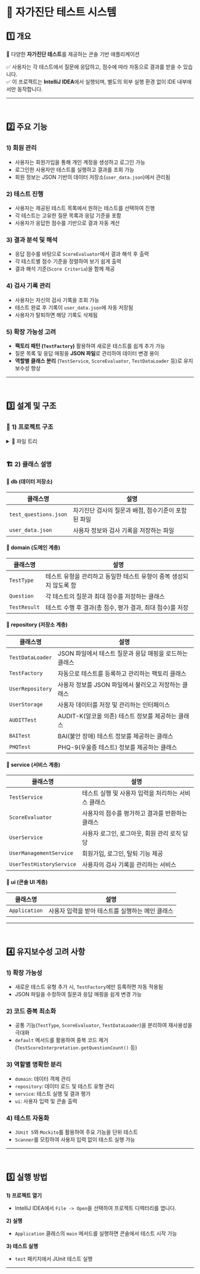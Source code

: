 # 📝 자가진단 테스트 시스템

## 1️⃣ 개요
🔹 다양한 **자가진단 테스트**를 제공하는 콘솔 기반 애플리케이션

✅ 사용자는 각 테스트에서 질문에 응답하고, 점수에 따라 자동으로 결과를 받을 수 있습니다.  
✅ 이 프로젝트는 **IntelliJ IDEA**에서 실행되며, 별도의 외부 실행 환경 없이 IDE 내부에서만 동작합니다.

---

<br>

## 2️⃣ 주요 기능

###  **1) 회원 관리**
-  사용자는 회원가입을 통해 개인 계정을 생성하고 로그인 가능
-  로그인한 사용자만 테스트를 실행하고 결과를 조회 가능
-  회원 정보는 JSON 기반의 데이터 저장소(`user_data.json`)에서 관리됨

###  **2) 테스트 진행**
-  사용자는 제공된 테스트 목록에서 원하는 테스트를 선택하여 진행
-  각 테스트는 고유한 질문 목록과 응답 기준을 포함
-  사용자가 응답한 점수를 기반으로 결과 자동 계산

###  **3) 결과 분석 및 해석**
-  응답 점수를 바탕으로 `ScoreEvaluator`에서 결과 해석 후 출력
-  각 테스트별 점수 기준을 정렬하여 보기 쉽게 출력
-  결과 해석 기준(`Score Criteria`)을 함께 제공

###  **4) 검사 기록 관리**
-  사용자는 자신의 검사 기록을 조회 가능
-  테스트 완료 후 기록이 `user_data.json`에 자동 저장됨
-  사용자가 탈퇴하면 해당 기록도 삭제됨

###  **5) 확장 가능성 고려**
-  **팩토리 패턴 (`TestFactory`)** 활용하여 새로운 테스트를 쉽게 추가 가능
-  질문 목록 및 응답 매핑을 **JSON 파일**로 관리하여 데이터 변경 용이
-  **역할별 클래스 분리** (`TestService`, `ScoreEvaluator`, `TestDataLoader` 등)로 유지보수성 향상

---

<br>

## 3️⃣ 설계 및 구조

### 📂 **1) 프로젝트 구조**

<details>
 <summary>📂 파일 트리</summary>

```
📂 com.meowdule.practice.comprehensive
 ├── 📂 db
 │   ├── test_questions.json
 │   ├── user_data.json
 ├── 📂 domain
 │   ├── TestType.java
 │   ├── Question.java
 │   ├── TestResult.java
 ├── 📂 repository
 │   ├── TestDataLoader.java
 │   ├── TestFactory.java
 │   ├── UserRepository.java
 │   ├── UserStorage.java
 │   ├── AUDITTest.java
 │   ├── BAITest.java
 │   ├── PHQTest.java
 ├── 📂 service
 │   ├── TestService.java
 │   ├── ScoreEvaluator.java
 │   ├── UserService.java
 │   ├── UserManagementService.java
 │   ├── UserTestHistoryService.java
 └── 📂 ui
     └── Application.java
```

</details>

<br>

### 🏗 **2) 클래스 설명**
#### 📌 **db (데이터 저장소)**
|  클래스명 |  설명 |
|----------|------------------------------------------------|
| `test_questions.json` | 자기진단 검사의 질문과 배점, 점수기준이 포함된 파일 |
| `user_data.json` | 사용자 정보와 검사 기록을 저장하는 파일 |

#### 📌 **domain (도메인 계층)**
|  클래스명 |  설명 |
|----------|------------------------------------------------|
| `TestType` | 테스트 유형을 관리하고 동일한 테스트 유형이 중복 생성되지 않도록 함 |
| `Question` | 각 테스트의 질문과 최대 점수를 저장하는 클래스 |
| `TestResult` | 테스트 수행 후 결과(총 점수, 평가 결과, 최대 점수)를 저장 |

#### 📌 **repository (저장소 계층)**
|  클래스명 |  설명 |
|----------|------------------------------------------------|
| `TestDataLoader` | JSON 파일에서 테스트 질문과 응답 매핑을 로드하는 클래스 |
| `TestFactory` | 자동으로 테스트를 등록하고 관리하는 팩토리 클래스 |
| `UserRepository` | 사용자 정보를 JSON 파일에서 불러오고 저장하는 클래스 |
| `UserStorage` | 사용자 데이터를 저장 및 관리하는 인터페이스 |
| `AUDITTest` | AUDIT-K(알코올 의존) 테스트 정보를 제공하는 클래스 |
| `BAITest` | BAI(불안 장애) 테스트 정보를 제공하는 클래스 |
| `PHQTest` | PHQ-9(우울증 테스트) 정보를 제공하는 클래스 |

#### 📌 **service (서비스 계층)**
|  클래스명 |  설명 |
|----------|------------------------------------------------|
| `TestService` | 테스트 실행 및 사용자 입력을 처리하는 서비스 클래스 |
| `ScoreEvaluator` | 사용자의 점수를 평가하고 결과를 반환하는 클래스 |
| `UserService` | 사용자 로그인, 로그아웃, 회원 관리 로직 담당 |
| `UserManagementService` | 회원가입, 로그인, 탈퇴 기능 제공 |
| `UserTestHistoryService` | 사용자의 검사 기록을 관리하는 서비스 |

#### 📌 **ui (콘솔 UI 계층)**
|  클래스명 |  설명 |
|----------|------------------------------------------------|
| `Application` | 사용자 입력을 받아 테스트를 실행하는 메인 클래스 |

---

<br>

## 4️⃣ 유지보수성 고려 사항

###  **1) 확장 가능성**
-  새로운 테스트 유형 추가 시, `TestFactory`에만 등록하면 자동 적용됨
-  JSON 파일을 수정하여 질문과 응답 매핑을 쉽게 변경 가능

###  **2) 코드 중복 최소화**
-  공통 기능(`TestType`, `ScoreEvaluator`, `TestDataLoader`)을 분리하여 재사용성을 극대화
-  `default` 메서드를 활용하여 중복 코드 제거 (`TestScoreInterpretation.getQuestionCount()` 등)

###  **3) 역할별 명확한 분리**
-  `domain`: 데이터 객체 관리
-  `repository`: 데이터 로드 및 테스트 유형 관리
-  `service`: 테스트 실행 및 결과 평가
-  `ui`: 사용자 입력 및 콘솔 출력

###  **4) 테스트 자동화**
-  `JUnit 5`와 `Mockito`를 활용하여 주요 기능을 단위 테스트
-  `Scanner`를 모킹하여 사용자 입력 없이 테스트 실행 가능

---

<br>

## 5️⃣ 실행 방법

 **1) 프로젝트 열기**
-  IntelliJ IDEA에서 `File -> Open`을 선택하여 프로젝트 디렉터리를 엽니다.

 **2) 실행**
-  `Application` 클래스의 `main` 메서드를 실행하면 콘솔에서 테스트 시작 가능

 **3) 테스트 실행**
-  `test` 패키지에서 JUnit 테스트 실행

---


